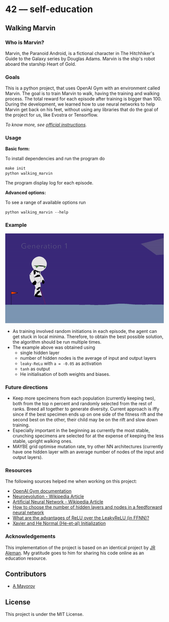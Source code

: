 # 42 –– self-education

## Walking Marvin

### Who is Marvin?

Marvin, the Paranoid Android, is a fictional character in
The Hitchhiker's Guide to the Galaxy series by Douglas Adams.
Marvin is the ship's robot aboard the starship Heart of Gold.

### Goals

This is a python project, that uses OpenAI Gym with an environment called Marvin.
The goal is to train Marvin to walk, having the training and walking process.
The total reward for each episode after training is bigger than 100. During the
development, we learned how to use neural networks to help Marvin
get back on his feet, without using any libraries that do the goal of the
project for us, like Evostra or Tensorflow.

*To know more, see [official instructions](resources/walking-marvin.pdf).*

### Usage

**Basic form:**

To install dependencies and run the program do

```
make init
python walking_marvin
```

The program display log for each episode.

**Advanced options:**

To see a range of available options run 

```
python walking_marvin --help
```

### Example

![](resources/walking_marvin.gif)

* As training involved random initiations in each episode, the agent can get stuck in local minima. Therefore, to obtain the best possible solution, the algorithm should be run multiple times. 
* The example above was obtained using
	* single hidden layer
	* number of hidden nodes is the average of input and output layers
	*  `leaky-ReLu` with `a = -0.05` as activation
	*  `tanh` as output
	*  He initialisation of both weights and biases. 

### Future directions

* Keep more specimens from each population (currently keeping two), both from the top n percent and randomly selected from the rest of ranks. Breed all together to generate diversity. Current approach is iffy since if the best specimen ends up on one side of the fitness rift and the second best on the other, their child may be on the rift and slow down training.
* Especially important in the beginning as currently the most stable, crunching specimens are selected for at the expense of keeping the less stable, upright walking ones. 
* MAYBE grid optimise mutation rate, try other NN architectures (currently have one hidden layer with an average number of nodes of the input and output layers).

### Resources

The following sources helped me when working on this project:

* [OpenAI Gym documentation](https://gym.openai.com/docs)
* [Neuroevolution - Wikipedia Article](https://en.wikipedia.org/wiki/Neuroevolution)
* [Artificial Neural Network - Wikipedia Article](https://en.wikipedia.org/wiki/Artificial_neural_network)
* [How to choose the number of hidden layers and nodes in a feedforward neural network](https://stats.stackexchange.com/questions/181/how-to-choose-the-number-of-hidden-layers-and-nodes-in-a-feedforward-neural-netw)
* [What are the advantages of ReLU over the LeakyReLU (in FFNN)?](https://www.reddit.com/r/MachineLearning/comments/4znzvo/what_are_the_advantages_of_relu_over_the/)
* [Xavier and He Normal (He-et-al) Initialization](https://medium.com/@prateekvishnu/xavier-and-he-normal-he-et-al-initialization-8e3d7a087528)

### Acknowledgements 

This implementation of the project is based on an identical project by [JR Aleman](github.com/jraleman/42_Walking_Marvin). My gratitude goes to him for sharing his code online as an education resource.

## Contributors

* [A Mayorov](https://github.com/almayor/)

## License

This project is under the MIT License.
